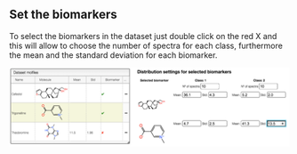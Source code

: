 ## Set the biomarkers

To select the biomarkers in the dataset just double click on the red X and this will allow to choose the number of spectra for each class, furthermore the mean and the standard deviation for each biomarker.

<img src="images/biomarkers.png">
